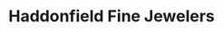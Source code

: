 ---
title: "Haddonfield Fine Jewelers"
url: /haddonfield/haddonfield-fine-jewelers/
shop: Schmuck
---